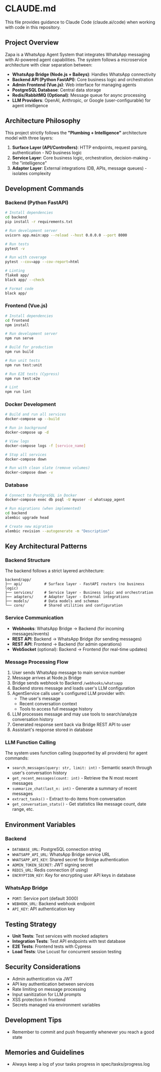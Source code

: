 # CLAUDE.md

This file provides guidance to Claude Code (claude.ai/code) when working with code in this repository.

## Project Overview

Zapa is a WhatsApp Agent System that integrates WhatsApp messaging with AI-powered agent capabilities. The system follows a microservice architecture with clear separation between:

- **WhatsApp Bridge (Node.js + Baileys)**: Handles WhatsApp connectivity
- **Backend API (Python FastAPI)**: Core business logic and orchestration
- **Admin Frontend (Vue.js)**: Web interface for managing agents
- **PostgreSQL Database**: Central data storage
- **Redis/RabbitMQ (Optional)**: Message queue for async processing
- **LLM Providers**: OpenAI, Anthropic, or Google (user-configurable) for agent intelligence

## Architecture Philosophy

This project strictly follows the **"Plumbing + Intelligence"** architecture model with three layers:

1. **Surface Layer (API/Controllers)**: HTTP endpoints, request parsing, authentication - NO business logic
2. **Service Layer**: Core business logic, orchestration, decision-making - the "intelligence"
3. **Adapter Layer**: External integrations (DB, APIs, message queues) - isolates complexity

## Development Commands

### Backend (Python FastAPI)

```bash
# Install dependencies
cd backend
pip install -r requirements.txt

# Run development server
uvicorn app.main:app --reload --host 0.0.0.0 --port 8000

# Run tests
pytest -v

# Run with coverage
pytest --cov=app --cov-report=html

# Linting
flake8 app/
black app/ --check

# Format code
black app/
```

### Frontend (Vue.js)

```bash
# Install dependencies
cd frontend
npm install

# Run development server
npm run serve

# Build for production
npm run build

# Run unit tests
npm run test:unit

# Run E2E tests (Cypress)
npm run test:e2e

# Lint
npm run lint
```

### Docker Development

```bash
# Build and run all services
docker-compose up --build

# Run in background
docker-compose up -d

# View logs
docker-compose logs -f [service_name]

# Stop all services
docker-compose down

# Run with clean slate (remove volumes)
docker-compose down -v
```

### Database

```bash
# Connect to PostgreSQL in Docker
docker-compose exec db psql -U myuser -d whatsapp_agent

# Run migrations (when implemented)
cd backend
alembic upgrade head

# Create new migration
alembic revision --autogenerate -m "Description"
```

## Key Architectural Patterns

### Backend Structure

The backend follows a strict layered architecture:

```
backend/app/
├── api/          # Surface layer - FastAPI routers (no business logic)
├── services/     # Service layer - Business logic and orchestration
├── adapters/     # Adapter layer - External integrations
├── models/       # Data models and schemas
└── core/         # Shared utilities and configuration
```

### Service Communication

- **Webhooks**: WhatsApp Bridge → Backend (for incoming messages/events)
- **REST API**: Backend → WhatsApp Bridge (for sending messages)
- **REST API**: Frontend → Backend (for admin operations)
- **WebSocket** (optional): Backend → Frontend (for real-time updates)

### Message Processing Flow

1. User sends WhatsApp message to main service number
2. Message arrives at Node.js Bridge
3. Bridge sends webhook to Backend `/webhooks/whatsapp`
4. Backend stores message and loads user's LLM configuration
5. AgentService calls user's configured LLM provider with:
   - The user's message
   - Recent conversation context
   - Tools to access full message history
6. LLM processes message and may use tools to search/analyze conversation history
7. Generated response sent back via Bridge REST API to user
8. Assistant's response stored in database

### LLM Function Calling

The system uses function calling (supported by all providers) for agent commands:
- `search_messages(query: str, limit: int)` - Semantic search through user's conversation history
- `get_recent_messages(count: int)` - Retrieve the N most recent messages
- `summarize_chat(last_n: int)` - Generate a summary of recent messages
- `extract_tasks()` - Extract to-do items from conversation
- `get_conversation_stats()` - Get statistics like message count, date range, etc.

## Environment Variables

### Backend
- `DATABASE_URL`: PostgreSQL connection string
- `WHATSAPP_API_URL`: WhatsApp Bridge service URL
- `WHATSAPP_API_KEY`: Shared secret for Bridge authentication
- `ADMIN_TOKEN_SECRET`: JWT signing secret
- `REDIS_URL`: Redis connection (if using)
- `ENCRYPTION_KEY`: Key for encrypting user API keys in database

### WhatsApp Bridge
- `PORT`: Service port (default 3000)
- `WEBHOOK_URL`: Backend webhook endpoint
- `API_KEY`: API authentication key

## Testing Strategy

- **Unit Tests**: Test services with mocked adapters
- **Integration Tests**: Test API endpoints with test database
- **E2E Tests**: Frontend tests with Cypress
- **Load Tests**: Use Locust for concurrent session testing

## Security Considerations

- Admin authentication via JWT
- API key authentication between services
- Rate limiting on message processing
- Input sanitization for LLM prompts
- XSS protection in frontend
- Secrets managed via environment variables

## Development Tips

- Remember to commit and push frequently whenever you reach a good state

## Memories and Guidelines

- Always keep a log of your tasks progress in spec/tasks/progress.log